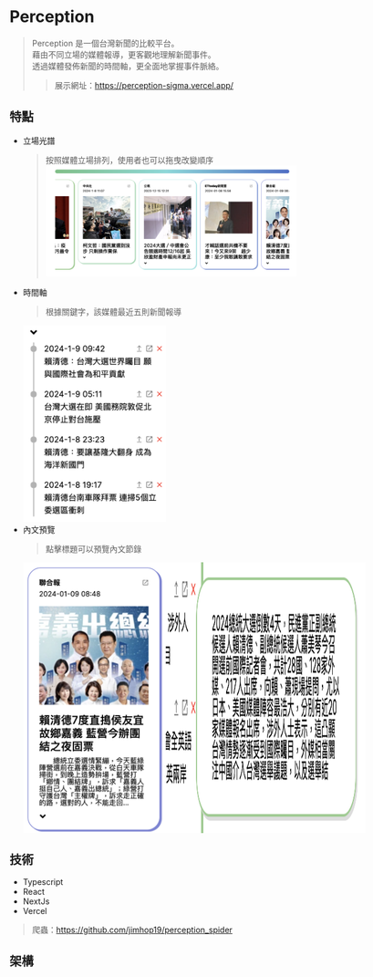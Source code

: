 # Perception
> Perception 是一個台灣新聞的比較平台。
> <br>
> 藉由不同立場的媒體報導，更客觀地理解新聞事件。
> <br>
> 透過媒體發佈新聞的時間軸，更全面地掌握事件脈絡。
> <br>
>> 展示網址：https://perception-sigma.vercel.app/

## 特點
+ 立場光譜
  > 按照媒體立場排列，使用者也可以拖曳改變順序  
  ![](https://github.com/jimhop19/perception_frontend/blob/develop/public/perception%20description%20photo/spectrum.png)
+ 時間軸
  > 根據關鍵字，該媒體最近五則新聞報導
  <img src="https://github.com/jimhop19/perception_frontend/blob/develop/public/perception%20description%20photo/timeline.png" width="250"/>
+ 內文預覽
  > 點擊標題可以預覽內文節錄
   <div style="display:flex">
      <img src="https://github.com/jimhop19/perception_frontend/blob/develop/public/perception%20description%20photo/readmore.png" width="250"/>
      <img src="https://github.com/jimhop19/perception_frontend/blob/develop/public/perception%20description%20photo/readmore1.png" width="350"/>  
    <div/>  

## 技術
+ Typescript
+ React
+ NextJs
+ Vercel
> 爬蟲：https://github.com/jimhop19/perception_spider

## 架構
